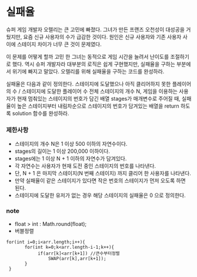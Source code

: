 # 실패율
슈퍼 게임 개발자 오렐리는 큰 고민에 빠졌다. 그녀가 만든 프랜즈 오천성이 대성공을 거뒀지만, 요즘 신규 사용자의 수가 급감한 것이다. 원인은 신규 사용자와 기존 사용자 사이에 스테이지 차이가 너무 큰 것이 문제였다.

이 문제를 어떻게 할까 고민 한 그녀는 동적으로 게임 시간을 늘려서 난이도를 조절하기로 했다. 역시 슈퍼 개발자라 대부분의 로직은 쉽게 구현했지만, 실패율을 구하는 부분에서 위기에 빠지고 말았다. 오렐리를 위해 실패율을 구하는 코드를 완성하라.

실패율은 다음과 같이 정의한다.
스테이지에 도달했으나 아직 클리어하지 못한 플레이어의 수 / 스테이지에 도달한 플레이어 수
전체 스테이지의 개수 N, 게임을 이용하는 사용자가 현재 멈춰있는 스테이지의 번호가 담긴 배열 stages가 매개변수로 주어질 때, 실패율이 높은 스테이지부터 내림차순으로 스테이지의 번호가 담겨있는 배열을 return 하도록 solution 함수를 완성하라.

### 제한사항
* 스테이지의 개수 N은 1 이상 500 이하의 자연수이다.   
* stages의 길이는 1 이상 200,000 이하이다.
* stages에는 1 이상 N + 1 이하의 자연수가 담겨있다.
* 각 자연수는 사용자가 현재 도전 중인 스테이지의 번호를 나타낸다.
* 단, N + 1 은 마지막 스테이지(N 번째 스테이지) 까지 클리어 한 사용자를 나타낸다.
* 만약 실패율이 같은 스테이지가 있다면 작은 번호의 스테이지가 먼저 오도록 하면 된다.
* 스테이지에 도달한 유저가 없는 경우 해당 스테이지의 실패율은 0 으로 정의한다.


### note
* float > int : Math.round(float);
* 버블정렬   
```
for(int i=0;i<arr.length;i++){
       for(int k=0;k<arr.length-i-1;k++){
            if(arr[k]<arr[k+1]) //큰수부터정렬
                SWAP(arr[k],arr[k+1]);
       }
 }
 ```
 

